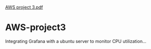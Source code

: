 [AWS project 3.pdf](https://github.com/user-attachments/files/15930772/AWS.project.3.pdf)
# AWS-project3
Integrating Grafana with a ubuntu server to monitor CPU utilization...
